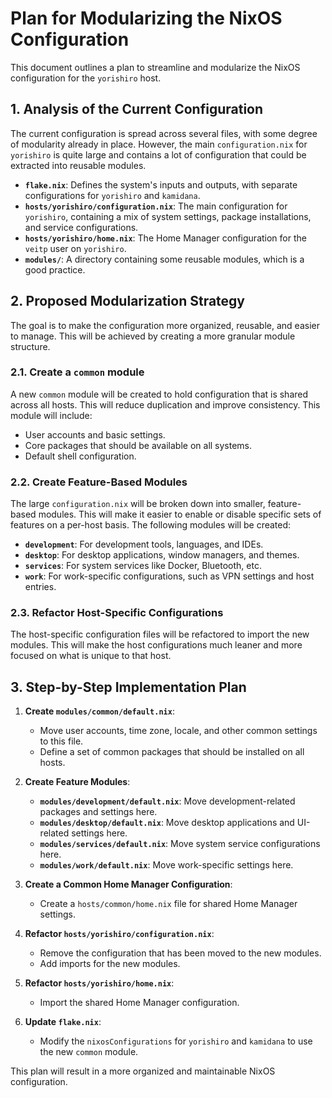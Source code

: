 
# Plan for Modularizing the NixOS Configuration

This document outlines a plan to streamline and modularize the NixOS configuration for the `yorishiro` host.

## 1. Analysis of the Current Configuration

The current configuration is spread across several files, with some degree of modularity already in place. However, the main `configuration.nix` for `yorishiro` is quite large and contains a lot of configuration that could be extracted into reusable modules.

- **`flake.nix`**: Defines the system's inputs and outputs, with separate configurations for `yorishiro` and `kamidana`.
- **`hosts/yorishiro/configuration.nix`**: The main configuration for `yorishiro`, containing a mix of system settings, package installations, and service configurations.
- **`hosts/yorishiro/home.nix`**: The Home Manager configuration for the `veitp` user on `yorishiro`.
- **`modules/`**: A directory containing some reusable modules, which is a good practice.

## 2. Proposed Modularization Strategy

The goal is to make the configuration more organized, reusable, and easier to manage. This will be achieved by creating a more granular module structure.

### 2.1. Create a `common` module

A new `common` module will be created to hold configuration that is shared across all hosts. This will reduce duplication and improve consistency. This module will include:

- User accounts and basic settings.
- Core packages that should be available on all systems.
- Default shell configuration.

### 2.2. Create Feature-Based Modules

The large `configuration.nix` will be broken down into smaller, feature-based modules. This will make it easier to enable or disable specific sets of features on a per-host basis. The following modules will be created:

- **`development`**: For development tools, languages, and IDEs.
- **`desktop`**: For desktop applications, window managers, and themes.
- **`services`**: For system services like Docker, Bluetooth, etc.
- **`work`**: For work-specific configurations, such as VPN settings and host entries.

### 2.3. Refactor Host-Specific Configurations

The host-specific configuration files will be refactored to import the new modules. This will make the host configurations much leaner and more focused on what is unique to that host.

## 3. Step-by-Step Implementation Plan

1.  **Create `modules/common/default.nix`**:
    - Move user accounts, time zone, locale, and other common settings to this file.
    - Define a set of common packages that should be installed on all hosts.

2.  **Create Feature Modules**:
    - **`modules/development/default.nix`**: Move development-related packages and settings here.
    - **`modules/desktop/default.nix`**: Move desktop applications and UI-related settings here.
    - **`modules/services/default.nix`**: Move system service configurations here.
    - **`modules/work/default.nix`**: Move work-specific settings here.

3.  **Create a Common Home Manager Configuration**:
    - Create a `hosts/common/home.nix` file for shared Home Manager settings.

4.  **Refactor `hosts/yorishiro/configuration.nix`**:
    - Remove the configuration that has been moved to the new modules.
    - Add imports for the new modules.

5.  **Refactor `hosts/yorishiro/home.nix`**:
    - Import the shared Home Manager configuration.

6.  **Update `flake.nix`**:
    - Modify the `nixosConfigurations` for `yorishiro` and `kamidana` to use the new `common` module.

This plan will result in a more organized and maintainable NixOS configuration.
